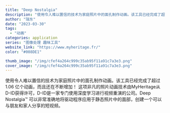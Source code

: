 ```yaml
---
title: "Deep Nostalgia"
description: "使用令人难以置信的技术为家庭照片中的面孔制作动画。该工具已经完成了超过 1.06 亿个动画，而且还在不断增加！ 这项非凡"
author: "瑞东"
date: "2023-03-30"
tags:
  - "动画"
categories: application
series: "图像处理 趣味工具"
website_link: "https://www.myheritage.fr/"
color: "#008DE1"

thumb_image: "/img/cfef4a264c999c35ab95f11a91c7a3e3.png"
cover_image: "/img/cfef4a264c999c35ab95f11a91c7a3e3.png"
---
```


使用令人难以置信的技术为家庭照片中的面孔制作动画。该工具已经完成了超过 1.06 亿个动画，而且还在不断增加！ 这项非凡的照片动画技术由MyHeritage从D-ID获得许可，D-ID是一家专门使用深度学习进行视频重演的公司。Deep Nostalgia™ 可以非常准确地将驱动程序应用于静态照片中的面部，创建一个可以与朋友和家人分享的短视频。